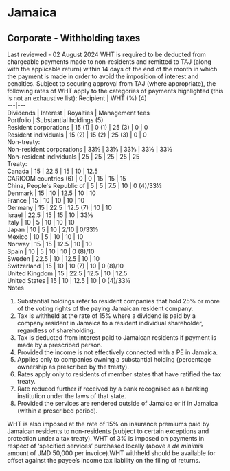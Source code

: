 # Jamaica
## Corporate - Withholding taxes
Last reviewed - 02 August 2024
WHT is required to be deducted from chargeable payments made to non-residents and remitted to TAJ (along with the applicable return) within 14 days of the end of the month in which the payment is made in order to avoid the imposition of interest and penalties.
Subject to securing approval from TAJ (where appropriate), the following rates of WHT apply to the categories of payments highlighted (this is not an exhaustive list):
Recipient | WHT (%) (4)  
---|---  
Dividends | Interest | Royalties | Management fees  
Portfolio | Substantial holdings (5)  
Resident corporations | 15 (1) | 0 (1) | 25 (3) | 0 | 0  
Resident individuals | 15 (2) | 15 (2) | 25 (3) | 0 | 0  
Non-treaty:  
Non-resident corporations | 33⅓ | 33⅓ | 33⅓ | 33⅓ | 33⅓  
Non-resident individuals | 25 | 25 | 25 | 25 | 25  
Treaty:  
Canada | 15 | 22.5 | 15 | 10 | 12.5  
CARICOM countries (6) | 0 | 0 | 15 | 15 | 15  
China, People's Republic of | 5 | 5 | 7.5 | 10 | 0 (4)/33⅓  
Denmark | 15 | 10 | 12.5 | 10 | 10  
France | 15 | 10 | 10 | 10 | 10  
Germany | 15 | 22.5 | 12.5 (7) | 10 | 10  
Israel | 22.5 | 15 | 15 | 10 | 33⅓  
Italy | 10 | 5 | 10 | 10 | 10  
Japan | 10 | 5 | 10 | 2/10 | 0/33⅓  
Mexico | 10 | 5 | 10 | 10 | 10  
Norway | 15 | 15 | 12.5 | 10 | 10  
Spain | 10 | 5 | 10 | 10 | 0 (8)/10  
Sweden | 22.5 | 10 | 12.5 | 10 | 10  
Switzerland | 15 | 10 | 10 (7) | 10 | 0 (8)/10  
United Kingdom | 15 | 22.5 | 12.5 | 10 | 12.5  
United States | 15 | 10 | 12.5 | 10 | 0 (4)/33⅓  
Notes
  1. Substantial holdings refer to resident companies that hold 25% or more of the voting rights of the paying Jamaican resident company.
  2. Tax is withheld at the rate of 15% where a dividend is paid by a company resident in Jamaica to a resident individual shareholder, regardless of shareholding.
  3. Tax is deducted from interest paid to Jamaican residents if payment is made by a prescribed person.
  4. Provided the income is not effectively connected with a PE in Jamaica.
  5. Applies only to companies owning a substantial holding (percentage ownership as prescribed by the treaty).
  6. Rates apply only to residents of member states that have ratified the tax treaty.
  7. Rate reduced further if received by a bank recognised as a banking institution under the laws of that state.
  8. Provided the services are rendered outside of Jamaica or if in Jamaica (within a prescribed period).


WHT is also imposed at the rate of 15% on insurance premiums paid by Jamaican residents to non-residents (subject to certain exceptions and protection under a tax treaty). WHT of 3% is imposed on payments in respect of ‘specified services’ purchased locally (above a _de minimis_ amount of JMD 50,000 per invoice).WHT withheld should be available for offset against the payee’s income tax liability on the filing of returns.
